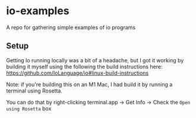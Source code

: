 # io-examples

A repo for gathering simple examples of io programs

## Setup

Getting Io running locally was a bit of a headache, but I got
it working by building it myself using the following the build instructions
here: https://github.com/IoLanguage/io#linux-build-instructions

Note: if you're building this on an M1 Mac, I had build it
by running a terminal using Rosetta.

You can do that by right-clicking terminal.app -> Get Info -> Check the `Open using Rosetta` box
